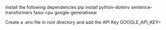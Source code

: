 Install the following dependencies
pip install python-dotenv sentence-transformers faiss-cpu google-generativeai

Create a .env file in root directory and add the API Key
GOOGLE_API_KEY=
